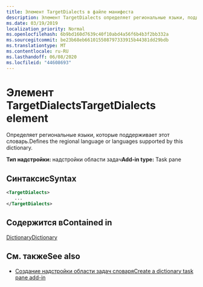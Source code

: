 ```yaml
---
title: Элемент TargetDialects в файле манифеста
description: Элемент TargetDialects определяет региональные языки, поддерживаемые этим словарем.
ms.date: 03/19/2019
localization_priority: Normal
ms.openlocfilehash: 6b9bd160d7639c40f10abd4a56f6b4b3f2bb332a
ms.sourcegitcommit: be23b68eb661015508797333915b44381dd29bdb
ms.translationtype: MT
ms.contentlocale: ru-RU
ms.lasthandoff: 06/08/2020
ms.locfileid: "44608693"
---
```

# <a name="targetdialects-element"></a><span data-ttu-id="a8388-103">Элемент TargetDialects</span><span class="sxs-lookup"><span data-stu-id="a8388-103">TargetDialects element</span></span>

<span data-ttu-id="a8388-104">Определяет региональные языки, которые поддерживает этот словарь.</span><span class="sxs-lookup"><span data-stu-id="a8388-104">Defines the regional language or languages supported by this dictionary.</span></span>

<span data-ttu-id="a8388-105">**Тип надстройки:** надстройки области задач</span><span class="sxs-lookup"><span data-stu-id="a8388-105">**Add-in type:** Task pane</span></span>

## <a name="syntax"></a><span data-ttu-id="a8388-106">Синтаксис</span><span class="sxs-lookup"><span data-stu-id="a8388-106">Syntax</span></span>

```XML
<TargetDialects>
   ...
</TargetDialects>
```

## <a name="contained-in"></a><span data-ttu-id="a8388-107">Содержится в</span><span class="sxs-lookup"><span data-stu-id="a8388-107">Contained in</span></span>

[<span data-ttu-id="a8388-108">Dictionary</span><span class="sxs-lookup"><span data-stu-id="a8388-108">Dictionary</span></span>](dictionary.md)

## <a name="see-also"></a><span data-ttu-id="a8388-109">См. также</span><span class="sxs-lookup"><span data-stu-id="a8388-109">See also</span></span>

- [<span data-ttu-id="a8388-110">Создание надстройки области задач словаря</span><span class="sxs-lookup"><span data-stu-id="a8388-110">Create a dictionary task pane add-in</span></span>](../../word/dictionary-task-pane-add-ins.md)

